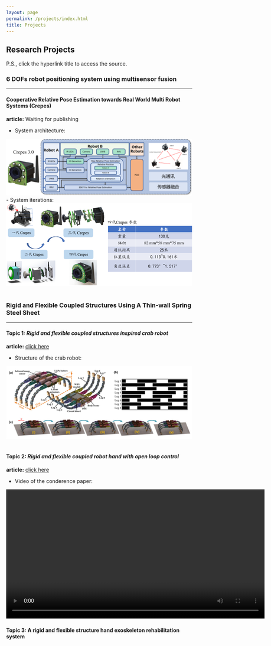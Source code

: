 ```yaml
---
layout: page
permalink: /projects/index.html
title: Projects
---
```


## Research Projects

P.S., click the hyperlink title to access the source.<br>
<!-- 传感器融合 ：放Crepes框架图，硬件迭代图+实验视频-->
### 6 DOFs robot positioning system using multisensor fusion

---

#### Cooperative Relative Pose Estimation towards Real World Multi Robot Systems (Crepes)
**article:** Waiting for publishing
- System architecture:
<center>
<img src="/images/Crepes.png" width="700px" >
</center>
- System iterations:
<center>
<img src="/images/Crepes version4.png" width="700px">
</center>
<!-- 刚柔耦合机构 -->
&nbsp;


### Rigid and Flexible Coupled Structures Using A Thin-wall Spring Steel Sheet

---

<!-- 刚柔耦合机构螃蟹机器人 ：放BB期刊图片（回头找找有没有视频）-->
#### Topic 1:  *Rigid and flexible coupled structures inspired crab robot*

**article:** [click here](https://lqseu.github.io/Crab-inspired%2compliant%20leg%20design%20method%20for%20adaptive%20locomotion%20of%20a%20multi-legged%20robot.pdf)
- Structure of the crab robot:
<center>
<img src="/images/Crab.png" width="700px" >
</center>
&nbsp;

<!-- 刚柔耦合机构机械手 ：放AIM会议视频-->
#### Topic 2: *Rigid and flexible coupled robot hand with open loop control*
**article:** [click here](https://lqseu.github.io/A%20Rigid%20and%20Flexible%20Structures%20Coupled%20Underactuated%20Hand.pdf)
- Video of the conderence paper:
<center>
<video width="700px" controls="controls">
    <source src="/videos/all.mp4" type="video/mp4"></source>
    <source src="/videos/all.ogg" type="video/ogg"></source>
    your browser does not support the video tag
</video>
</center>

<!-- 刚柔耦合外骨骼 :放毕业设计论文中的图片-->
#### Topic 3: A rigid and flexible structure hand exoskeleton rehabilitation system 



<br>
<!-- 手部检测系统 ：放毕业设计论文中的图片-->


